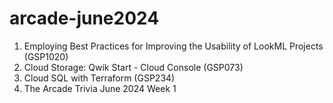 # arcade-june2024

1. Employing Best Practices for Improving the Usability of LookML Projects (GSP1020)
2. Cloud Storage: Qwik Start - Cloud Console (GSP073)
3. Cloud SQL with Terraform (GSP234)
4. The Arcade Trivia June 2024 Week 1
